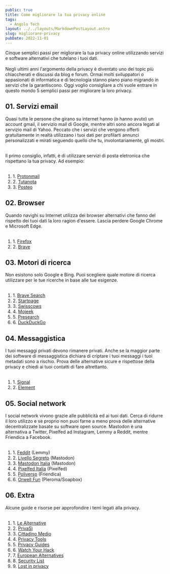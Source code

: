 ```yaml
---
public: true
title: Come migliorare la tua privacy online
tags:
  - Angolo Tech
layout: ../../layouts/MarkdownPostLayout.astro
slug: migliorare-privacy
pubDate: 2022-11-01
---
```


Cinque semplici passi per migliorare la tua privacy online utilizzando servizi e software alternativi che tutelano i tuoi dati.<br /><br />
Negli ultimi anni l'argomento della privacy è diventato uno dei topic più chiaccherati e discussi da blog e forum. Ormai molti sviluppatori o appasionati di informatica e di tecnologia stanno piano piano migrando in servizi che la garantiscono. Oggi voglio consigliare a chi vuole entrare in questo mondo 5 semplici passi per migliorare la loro privacy.

## 01. Servizi email

Quasi tutte le persone che girano su internet hanno (o hanno avuto) un account gmail, il servizio mail di Google, mentre altri sono ancora legati al servizio mail di Yahoo. Peccato che i servizi che vengono offerti gratuitamente in realtà utilizzano i tuoi dati per profilarti annunci personalizzati e mirati seguendo quello che tu, involontariamente, gli mostri.<br /><br />

Il primo consiglio, infatti, è di utilizzare servizi di posta eletronica che rispettano la tua privacy. Ad esempio:<br /><br />

<ol>
  <li>1. <a href="https://protonmail.com/">Protonmail</a></li>
  <li>2. <a href="https://tutanota.com/">Tutanota</a></li>
  <li>3. <a href="https://posteo.net/">Posteo</a></li>
</ol> 

## 02. Browser

Quando navighi su Internet utilizza dei browser alternativi che fanno del rispetto dei tuoi dati la loro ragion d'essere. Lascia perdere Google Chrome e Microsoft Edge.<br /><br />

<ol>
  <li>1. <a href="https://www.mozilla.org/firefox/">Firefox</a></li>
  <li>2. <a href="https://brave.com/">Brave</a></li>
</ol> 

## 03. Motori di ricerca

Non esistono solo Google e Bing. Puoi scegliere quale motore di ricerca utilizzare per le tue ricerche in base alle tue esigenze.<br /><br />

<ol>
  <li>1. <a href="https://search.brave.com/">Brave Search</a></li>
  <li>2. <a href="https://www.startpage.com/">Startpage</a></li>
  <li>3. <a href="https://swisscows.com/?culture=it/">Swisscows</a></li>
  <li>4. <a href="https://www.mojeek.com/">Mojeek</a></li>
  <li>5. <a href="https://presearch.org/">Presearch</a></li>
  <li>6. <a href="https://duckduckgo.com/">DuckDuckGo</a></li>    
</ol> 

## 04. Messaggistica

I tuoi messaggi privati devono rimanere privati. Anche se la maggior parte dei software di messaggistica dichiara di criptare i tuoi messaggi i tuoi metadati sono a rischio. Prova delle alternative sicure e rispettose della privacy e chiedi ai tuoi contatti di fare altrettanto.<br /><br />

<ol>
  <li>1. <a href="https://signal.org/">Signal</a></li>
  <li>2. <a href="https://element.io/">Element</a></li>
</ol> 

## 05. Social network

I social network vivono grazie alle pubblicità ed ai tuoi dati. Cerca di ridurre il loro utilizzo e se proprio non puoi farne a meno prova delle alternative decentralizzate basate su software open source. Mastodon è una alternativa a Twitter, Pixelfed ad Instagram, Lemmy a Reddit, mentre Friendica a Facebook.<br /><br />

<ol>
  <li>1. <a href="https://feddit.it/">Feddit</a> (Lemmy)</li>
  <li>2. <a href="https://livellosegreto.it/">Livello Segreto</a> (Mastodon)</li>
  <li>3. <a href="https://mastodon.uno/">Mastodon Italia</a> (Mastodon)</li>
  <li>4. <a href="https://pixelfed.uno/">Pixelfed Italia</a> (Pixelfed)</li>
  <li>5. <a href="https://poliverso.org/">Poliverso</a> (Friendica)</li>
  <li>6. <a href="https://orwell.fun/">Orwell Fun</a> (Pleroma/Soapbox)</li>    
</ol> 

## 06. Extra

Alcune guide e risorse per approfondire i temi legati alla privacy.<br /><br />

<ol>
  <li>1. <a href="https://lista.lealternative.net/">Le Alternative</a></li>
  <li>2. <a href="https://privasi.eticadigitale.org/">PrivaSì</a></li>
  <li>3. <a href="https://www.cittadinomedio.it/">Cittadino Medio</a></li>
  <li>4. <a href="https://www.privacytools.io/">Privacy Tools</a></li>
  <li>5. <a href="https://www.privacyguides.org/">Privacy Guides</a></li>
  <li>6. <a href="https://watchyourhack.com/">Watch Your Hack</a></li>
  <li>7. <a href="https://european-alternatives.eu/">European Alternatives</a></li>
  <li>8. <a href="https://security-list.js.org/">Security List</a></li>
  <li>9. <a href="https://blog.getprivacy.it/">Lost in privacy</a></li>      
</ol>